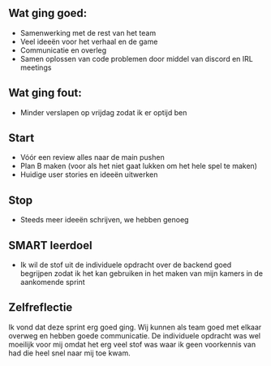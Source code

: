 ## Wat ging goed:

-   Samenwerking met de rest van het team
-   Veel ideeën voor het verhaal en de game
-   Communicatie en overleg
-   Samen oplossen van code problemen door middel van discord en IRL meetings

## Wat ging fout:

-   Minder verslapen op vrijdag zodat ik er optijd ben

## Start

-   Vóór een review alles naar de main pushen
-   Plan B maken (voor als het niet gaat lukken om het hele spel te maken)
-   Huidige user stories en ideeën uitwerken

## Stop

-   Steeds meer ideeën schrijven, we hebben genoeg

## SMART leerdoel

-   Ik wil de stof uit de individuele opdracht over de backend goed begrijpen zodat ik het kan gebruiken in het maken van mijn kamers in de aankomende sprint

## Zelfreflectie

Ik vond dat deze sprint erg goed ging. Wij kunnen als team goed met elkaar overweg en hebben goede communicatie. De individuele opdracht was wel moeilijk voor mij omdat het erg veel stof was waar ik geen voorkennis van had die heel snel naar mij toe kwam.
